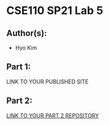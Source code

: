 # CSE110 SP21 Lab 5

## Author(s):
- Hyo Kim

## Part 1:

LINK TO YOUR PUBLISHED SITE

## Part 2:

[LINK TO YOUR PART 2 REPOSITORY](https://github.com/hik010/github-actions-for-ci.git)